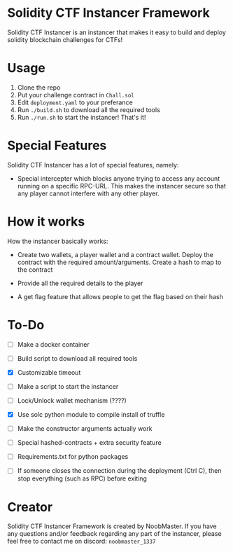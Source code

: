 # Solidity CTF Instancer Framework

Solidity CTF Instancer is an instancer that makes it easy to build and deploy solidity blockchain challenges for CTFs!


# Usage

1. Clone the repo
2. Put your challenge contract in `Chall.sol`
3. Edit `deployment.yaml` to your preferance
4. Run `./build.sh` to download all the required tools
5. Run `./run.sh` to start the instancer! That's it!

# Special Features

Solidity CTF Instancer has a lot of special features, namely:

* Special intercepter which blocks anyone trying to access any account running on a specific RPC-URL. This makes the instancer secure so that any player cannot interfere with any other player.

# How it works

How the instancer basically works:

* Create two wallets, a player wallet and a contract wallet. Deploy the contract with the required amount/arguments. Create a hash to map to the contract

* Provide all the required details to the player

* A get flag feature that allows people to get the flag based on their hash

# To-Do

- [ ] Make a docker container
- [ ] Build script to download all required tools
- [X] Customizable timeout
- [ ] Make a script to start the instancer
- [ ] Lock/Unlock wallet mechanism (????)
- [X] Use solc python module to compile install of truffle
- [ ] Make the constructor arguments actually work
- [ ] Special hashed-contracts + extra security feature
- [ ] Requirements.txt for python packages
- [ ] If someone closes the connection during the deployment (Ctrl C), then stop everything (such as RPC) before exiting


# Creator

Solidity CTF Instancer Framework is created by NoobMaster. If you have any questions and/or feedback regarding any part of the instancer, please feel free to contact me on discord: `noobmaster_1337`
